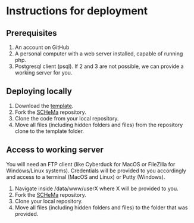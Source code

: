 # Instructions for deployment
## Prerequisites
1. An account on GitHub
2. A personal computer with a web server installed, capable of running php.
3. Postgresql client (psql).
If 2 and 3 are not possible, we can provide a working server for you.

## Deploying locally
1. Download the [template](http://62.217.122.151/template.tar.gz).
2. Fork the [SCHeMa](https://github.com/athenarc/schema) repository.
3. Clone the code from your local repository.
4. Move all files (including hidden folders and files) from the repository clone to the template folder.

## Access to working server
You will need an FTP client (like Cyberduck for MacOS or FileZilla for Windows/Linux systems). Credentials will be provided to you accordingly and access to a terminal (MacOS and Linux) or Putty (Windows).
1. Navigate inside /data/www/userX where X will be provided to you.
2. Fork the [SCHeMa](https://github.com/athenarc/schema) repository.
3. Clone your local repository.
4. Move all files (including hidden folders and files) to the folder that was provided.

